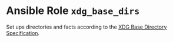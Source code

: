 # Ansible Role `xdg_base_dirs`

Set ups directories and facts according to the
[XDG Base Directory Specification][xdg-base-directory-specification].

[xdg-base-directory-specification]: https://specifications.freedesktop.org/basedir-spec/latest/
